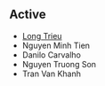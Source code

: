 <markdown>

## Active
- [Long Trieu](https://nguyenlab.github.io/member/long-trieu.html)
- Nguyen Minh Tien
- Danilo Carvalho
- Nguyen Truong Son
- Tran Van Khanh

</markdown>
